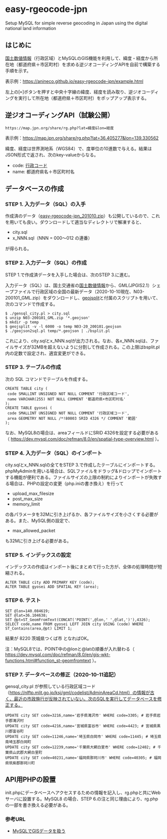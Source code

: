 # easy-rgeocode-jpn
Setup MySQL for simple reverse geocoding in Japan using the digital national land information

## はじめに
[国土数値情報](https://nlftp.mlit.go.jp/)（行政区域）とMySQLのGIS機能を利用して、緯度・経度から所在地（都道府県＋市区町村）を求める逆ジオコーディングAPIを自前で構築する手順を示す。

表示例：https://anineco.github.io/easy-rgeocode-jpn/example.html

左上の[⌖]ボタンを押すと中央十字線の緯度、経度を読み取り、逆ジオコーディングを実行して所在地（都道府県＋市区町村）をポップアップ表示する。

## 逆ジオコーディングAPI（試験公開）
```
https://map.jpn.org/share/rg.php?lat=緯度&lon=経度
```
表示例：https://map.jpn.org/share/rg.php?lat=36.405277&lon=139.330562

緯度、経度は世界測地系（WGS84）で、度単位の10進数で与える。結果はJSON形式で返され、次のkey-valueからなる。
* code: [行政コード](https://nlftp.mlit.go.jp/ksj/gml/codelist/AdminAreaCd.html)
* name: 都道府県名＋市区町村名

## データベースの作成

### STEP 1. 入力データ（SQL）の入手
作成済のデータ（[easy-rgeocode-jpn_201010.zip](https://map.jpn.org/share/easy-rgeocode-jpn_201010.zip)）も公開しているので、これを用いても良い。ダウンロードして適当なディレクトリで解凍すると、
* city.sql
* x_NNN.sql（NNN = 000〜012 の連番）

が得られる。

### STEP 2. 入力データ（SQL）の作成
STEP 1.で作成済データを入手した場合は、次のSTEP 3.に進む。

入力データ（SQL）は、国土交通省の[国土数値情報](https://nlftp.mlit.go.jp/)から、GML(JPGIS2.1）シェープファイルで行政区域の全国の最新データ（2020-10-10現在、N03-200101_GML.zip）をダウンロードし、[geojsplit](https://github.com/woodb/geojsplit)と付属のスクリプトを用いて、次のコマンドで作成する。
```
$ ./gensql_city.pl > city.sql
$ unzip N03-200101_GML.zip '*.geojson'
$ mkdir -p temp
$ geojsplit -v -l 6000 -o temp N03-20_200101.geojson
$ ./geojson2sql.pl temp/*.geojson | ./bsplit.pl
```
これにより、city.sqlとx_NNN.sqlが出力される。なお、各x_NNN.sqlは、ファイルサイズが32MBを超えないように分割して作成される。この上限はbsplit.pl内の定数で設定され、適宜変更ができる。

### STEP 3. テーブルの作成

次の SQL コマンドでテーブルを作成する。
```
CREATE TABLE city (
 code SMALLINT UNSIGNED NOT NULL COMMENT '行政区域コード',
 name VARCHAR(255) NOT NULL COMMENT '都道府県+市区町村名'
);
CREATE TABLE gyosei (
 code SMALLINT UNSIGNED NOT NULL COMMENT '行政区域コード',
 area GEOMETRY NOT NULL /*!80003 SRID 4326 */ COMMENT '範囲'
);
```
なお、MySQL8の場合は、areaフィールドにSRID 4326を設定する必要がある（
https://dev.mysql.com/doc/refman/8.0/en/spatial-type-overview.html
）。

### STEP 4. 入力データ（SQL）のインポート
city.sqlとx_NNN.sqlの全てをSTEP 3.で作成したテーブルにインポートする。phpMyAdminを用いる場合は、SQLファイルをドラッグ&ドロップでインポートする機能が便利である。ファイルサイズの上限の制約によりインポートが失敗する場合は、PHPの設定の変更（php.iniの書き換え）を行って
* upload_max_filesize
* post_max_size
* memory_limit

の各パラメータを32Mに引き上げるか、各ファイルサイズを小さくする必要がある。また、MySQL側の設定で、
* max_allowed_packet

も32Mに引き上げる必要がある。

### STEP 5. インデックスの設定
インデックスの作成はインポート後にまとめて行った方が、全体の処理時間が短縮される。
```
ALTER TABLE city ADD PRIMARY KEY (code);
ALTER TABLE gyosei ADD SPATIAL KEY (area);
```

### STEP 6. テスト
```
SET @lon=140.084619;
SET @lat=36.104638;
SET @pt=ST_GeomFromText(CONCAT('POINT(',@lon,' ',@lat,')'),4326);
SELECT code,name FROM gyosei LEFT JOIN city USING (code) WHERE ST_Contains(area,@pt) LIMIT 1;
```
結果が 8220 茨城県つくば市 となればOK。

注：MySQL8では、POINT中の@lonと@latの順番が入れ替わる（
https://dev.mysql.com/doc/refman/8.0/en/gis-wkt-functions.html#function_st-geomfromtext
）。 

### STEP 7. データベースの修正（2020-10-11追記）

gensql_city.pl が参照している行政区域コード（https://nlftp.mlit.go.jp/ksj/gml/codelist/AdminAreaCd.html）の情報が古く、最近の市政施行が反映されていない。次のSQLを実行してデータベースを修正する。
```
UPDATE city SET code=3216,name='岩手県滝沢市' WHERE code=3305; # 岩手県岩手郡滝沢村
UPDATE city SET code=4216,name='宮城県富谷市' WHERE code=4423; # 宮城県黒川郡富谷町
UPDATE city SET code=11246,name='埼玉県白岡市' WHERE code=11445; # 埼玉県南埼玉郡白岡町
UPDATE city SET code=12239,name='千葉県大網白里市' WHERE code=12402; # 千葉県山武郡大網白里町
UPDATE city SET code=40231,name='福岡県那珂川市' WHERE code=40305; # 福岡県筑紫郡那珂川町
```

## API用PHPの設置
init.phpにデータベースへアクセスするための情報を記入し、rg.phpと共にWebサーバに設置する。MySQL8 の場合、STEP 6.の注と同じ理由により、rg.phpの一部を書き換える必要がある。

### 参考URL
* [MySQLでGISデータを扱う](https://qiita.com/onunu/items/59ef2c050b35773ced0d)

